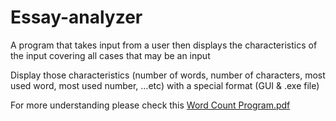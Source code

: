 # Essay-analyzer

A program that takes input from a user then displays the characteristics of the input covering all cases that may be an input


Display those characteristics (number of words, number of characters, most used
word, most used number, …etc) with a special format (GUI & .exe file)

For more understanding please check this [Word Count Program.pdf](https://github.com/OmarElsehity/Essay-analyzer/files/8389602/Word.Count.Program.pdf)

